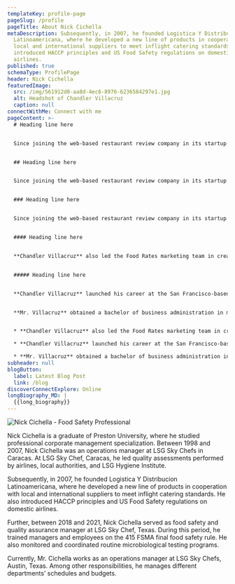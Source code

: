 ```yaml
---
templateKey: profile-page
pageSlug: /profile
pageTitle: About Nick Cichella
metaDescription: Subsequently, in 2007, he founded Logistica Y Distribucion
  Latinoamericana, where he developed a new line of products in cooperation with
  local and international suppliers to meet inflight catering standards. He also
  introduced HACCP principles and US Food Safety regulations on domestic
  airlines.
published: true
schemaType: ProfilePage
header: Nick Cichella
featuredImage:
  src: /img/561912d0-aa8d-4ec6-8976-6236584297e1.jpg
  alt: Headshot of Chandler Villacruz
  caption: null
connectWithMe: Connect with me
pageContent: >-
  # Heading line here


  Since joining the web-based restaurant review company in its startup phase, **Chandler Villacruz** has spearheaded market research activities that have allowed the firm to build effective advertising campaigns and achieve sound business growth.


  ## Heading line here


  Since joining the web-based restaurant review company in its startup phase, **Chandler Villacruz** has spearheaded market research activities that have allowed the firm to build effective advertising campaigns and achieve sound business growth.


  ### Heading line here


  Since joining the web-based restaurant review company in its startup phase, **Chandler Villacruz** has spearheaded market research activities that have allowed the firm to build effective advertising campaigns and achieve sound business growth.


  #### Heading line here


  **Chandler Villacruz** also led the Food Rates marketing team in creating a successful *user rewards program* that boosted online signups by 10,000 accounts in its first 30 days. For his achievements in his field, the [San Francisco Business Times](file:///home/surajit/Downloads/executives%20(2)/executives/profile.html#) recognized him as one of its “40 Under 40” *business leaders* in 2014.


  ##### Heading line here


  **Chandler Villacruz** launched his career at the San Francisco-based Healthy Living. After only six years with the firm, he advanced from his position of marketing associate to the role of marketing director.


  **Mr. Villacruz** obtained a bachelor of business administration in marketing from the Mays Business School at Texas A&M University, where he pursued the Advertising Strategy career track. Subsequently, he earned a master of science in marketing at the University of Southern California.


  * **Chandler Villacruz** also led the Food Rates marketing team in creating a successful *user rewards program* that boosted online signups by 10,000 accounts in its first 30 days. For his achievements in his field, the [San Francisco Business Times](file:///home/surajit/Downloads/executives%20(2)/executives/profile.html#) recognized him as one of its “40 Under 40” *business leaders* in 2014.

  * **Chandler Villacruz** launched his career at the San Francisco-based Healthy Living. After only six years with the firm, he advanced from his position of marketing associate to the role of marketing director.

  * **Mr. Villacruz** obtained a bachelor of business administration in marketing from the Mays Business School at Texas A&M University, where he pursued the Advertising Strategy career track. Subsequently, he earned a master of science in marketing at the University of Southern California.
subheader: null
blogButton:
  label: Latest Blog Post
  link: /blog
discoverConnectExplore: Online
longBiography_MD: |
  {{long_biography}}
---
```

![Nick Cichella - Food Safety Professional](/img/nick-cichella-was-an-operations-manager-at-lsg-sky-chefs-in-caracas.-at-lsg-sky-chef.jpeg "Nick Cichella - Food Safety Professional")

Nick Cichella is a graduate of Preston University, where he studied professional corporate management specialization. Between 1998 and 2007, Nick Cichella was an operations manager at LSG Sky Chefs in Caracas. At LSG Sky Chef, Caracas, he led quality assessments performed by airlines, local authorities, and LSG Hygiene Institute.

Subsequently, in 2007, he founded Logistica Y Distribucion Latinoamericana, where he developed a new line of products in cooperation with local and international suppliers to meet inflight catering standards. He also introduced HACCP principles and US Food Safety regulations on domestic airlines.

Further, between 2018 and 2021, Nick Cichella served as food safety and quality assurance manager at LSG Sky Chef, Texas. During this period, he trained managers and employees on the 415 FSMA final food safety rule. He also monitored and coordinated routine microbiological testing programs.

Currently, Mr. Cichella works as an operations manager at LSG Sky Chefs, Austin, Texas. Among other responsibilities, he manages different departments’ schedules and budgets.